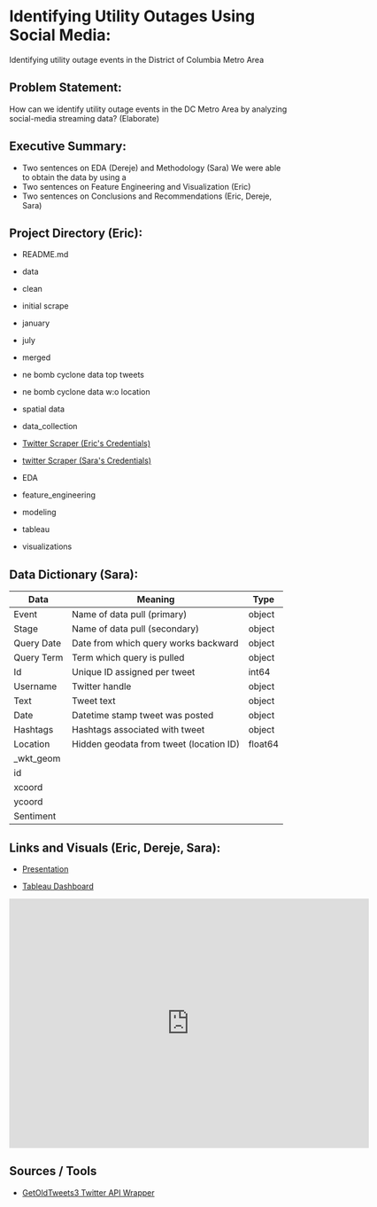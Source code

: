 # Identifying Utility Outages Using Social Media:
Identifying utility outage events in the District of Columbia Metro Area

## Problem Statement: 
How can we identify utility outage events in the DC Metro Area by analyzing social-media streaming data?
(Elaborate)

## Executive Summary:
- Two sentences on EDA (Dereje) and Methodology (Sara)
We were able to obtain the data by using a 
- Two sentences on Feature Engineering and Visualization (Eric)
- Two sentences on Conclusions and Recommendations (Eric, Dereje, Sara)

## Project Directory (Eric):


- README.md

- data
 - clean
 - initial scrape
 - january
 - july
 - merged
 - ne bomb cyclone data top tweets
 - ne bomb cyclone data w:o location
 - spatial data
- data_collection
 - [Twitter Scraper (Eric's Credentials)]('../data_collection/twitter-eric.ipynb')
 - [twitter Scraper (Sara's Credentials)]('../data_collection/twitter-sara.ipynb')
- EDA
- feature_engineering
- modeling
- tableau
- visualizations

## Data Dictionary (Sara):

| Data        | Meaning                                   | Type    |
|-------------|-------------------------------------------|---------|
| Event       | Name of data pull \(primary\)             | object  |
| Stage       | Name of data pull \(secondary\)           | object  |
| Query Date  | Date from which query works backward      | object  |
| Query Term  | Term which query is pulled                | object  |
| Id          | Unique ID assigned per tweet              | int64   |
| Username    | Twitter handle                            | object  |
| Text        | Tweet text                                | object  |
| Date        | Datetime stamp tweet was posted           | object  |
| Hashtags    | Hashtags associated with tweet            | object  |
| Location    | Hidden geodata from tweet \(location ID\) | float64 |
| \_wkt\_geom |                                           |         |
| id          |                                           |         |
| xcoord      |                                           |         |
| ycoord      |                                           |         |
| Sentiment   |                                           |         |


## Links and Visuals (Eric, Dereje, Sara):

- [Presentation]('https://docs.google.com/presentation/d/128lOfsY1CZh6_4jX0TtL15vsUzMp7NTwL2Twcxc9xho/edit')

- [Tableau Dashboard]('https://public.tableau.com/views/GA_DSI_DC_PowerOutages_20200513/Dashboard?:display_count=y&publish=yes&:origin=viz_share_link')

<iframe seamless frameborder="0" src="https://public.tableau.com/views/GA_DSI_DC_PowerOutages_20200513/Dashboard?:display_count=y&publish=yes&:origin=viz_share_link" width = '650' height = '450' scrolling='yes' ></iframe>    

## Sources / Tools

- [GetOldTweets3 Twitter API Wrapper]('https://pypi.org/project/GetOldTweets3/')
